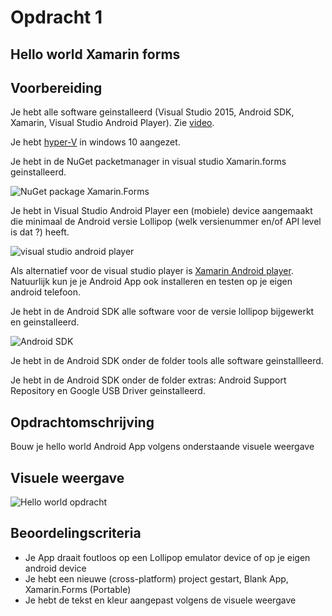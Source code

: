 # Opdracht 1

## Hello world Xamarin forms

## Voorbereiding

Je hebt alle software geinstalleerd (Visual Studio 2015, Android SDK, Xamarin, Visual Studio Android Player). Zie [video](https://developer.xamarin.com/videos/?v=Installing_Xamarin_on_Windows).

Je hebt [hyper-V](https://msdn.microsoft.com/nl-nl/virtualization/hyperv_on_windows/quick_start/walkthrough_install) in windows 10 aangezet.

Je hebt in de NuGet packetmanager in visual studio Xamarin.forms geinstalleerd.

![NuGet package Xamarin.Forms](https://github.com/ictacademiekw1c/opdrachten-repository/blob/master/xamarin/images/xamforms.jpg?raw=true)

Je hebt in Visual Studio Android Player een (mobiele) device aangemaakt die minimaal de Android versie Lollipop (welk versienummer en/of API level is dat ?) heeft.

![visual studio android player](https://github.com/ictacademiekw1c/opdrachten-repository/blob/master/xamarin/images/vsplayer.jpg?raw=true)

Als alternatief voor de visual studio player is [Xamarin Android player](https://developer.xamarin.com/releases/android/android-player/).
Natuurlijk kun je je Android App ook installeren en testen op je eigen android telefoon.

Je hebt in de Android SDK alle software voor de versie lollipop bijgewerkt en geinstalleerd.

![Android SDK](https://github.com/ictacademiekw1c/opdrachten-repository/blob/master/xamarin/images/androidsdk.jpg?raw=true)

Je hebt in de Android SDK onder de folder tools alle software geinstallleerd.

Je hebt in de Android SDK onder de folder extras: Android Support Repository en Google USB Driver geinstalleerd.

## Opdrachtomschrijving

Bouw je hello world Android App volgens onderstaande visuele weergave
 
## Visuele weergave

![Hello world opdracht](https://github.com/ictacademiekw1c/opdrachten-repository/blob/master/xamarin/images/helloworld.jpg?raw=true)

## Beoordelingscriteria

- Je App draait foutloos op een Lollipop emulator device of op je eigen android device
- Je hebt een nieuwe (cross-platform) project gestart, Blank App, Xamarin.Forms (Portable)
- Je hebt de tekst en kleur aangepast volgens de visuele weergave

